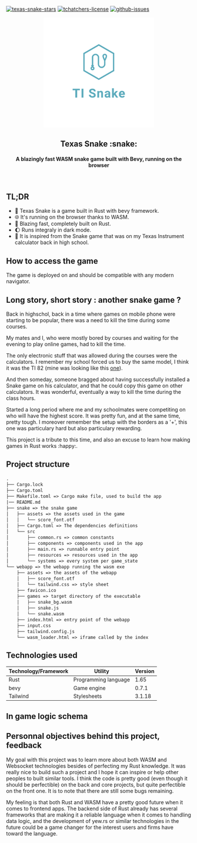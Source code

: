 [![texas-snake-stars](https://img.shields.io/github/stars/nag763/texas-snake?style=social)](https://github.com/nag763/texas-snake/stargazers)
[![tchatchers-license](https://img.shields.io/github/license/nag763/texas-snake)](https://raw.githubusercontent.com/nag763/texas-snake/main/LICENSE.MD)
[![github-issues](https://img.shields.io/github/issues/nag763/texas-snake)](https://github.com/nag763/texas-snake/issues)

<p align="center"><img height="300" src="https://raw.githubusercontent.com/nag763/texas-snake/main/webapp/favicon.ico"></img></p>

<h2 align="center">Texas Snake :snake:</h2>
<h4 align="center">A blazingly fast WASM snake game built with Bevy, running on the browser</h4>

<p align="center"><img src=""></img></p>

## TL;DR

* :speech_balloon: Texas Snake is a game built in Rust with bevy framework. 
* :globe_with_meridians: It's running on the browser thanks to WASM.
* :rocket: Blazing fast, completely built on Rust.
* :moon: Runs integraly in dark mode.
* :abacus: It is inspired from the Snake game that was on my Texas Instrument calculator back in high school.

## How to access the game

The game is deployed on  and should be compatible with any modern navigator.

## Long story, short story : another snake game ?

Back in highschol, back in a time where games on mobile phone were starting to be popular, there was a need to kill the time during some courses.

My mates and I, who were mostly bored by courses and waiting for the evening to play online games, had to kill the time.

The only electronic stuff that was allowed during the courses were the calculators. I remember my school forced us to buy the same model, I think it was the TI 82 (mine was looking like this [one](https://www.amazon.fr/Texas-Instruments-Calculatrice-TI-Stats/dp/B0074AV98Q)).

And then someday, someone bragged about having successfully installed a Snake game on his calculator, and that he could copy this game on other calculators. It was wonderful, eventually a way to kill the time during the class hours.

Started a long period where me and my schoolmates were competiting on who will have the highest score. It was pretty fun, and at the same time, pretty tough. I moreover remember the setup with the borders as a '+', this one was particulary hard but also particulary rewarding.

This project is a tribute to this time, and also an excuse to learn how making games in Rust works :happy:.

## Project structure

```
.
├── Cargo.lock
├── Cargo.toml 
├── Makefile.toml => Cargo make file, used to build the app
|── README.md
├── snake => the snake game
│   ├── assets => the assets used in the game
│   │   └── score_font.otf
│   ├── Cargo.toml => The dependencies definitions
│   └── src
│       ├── common.rs => common constants
│       ├── components => components used in the app
│       ├── main.rs => runnable entry point
│       ├── resources => resources used in the app
│       └── systems => every system per game_state
└── webapp => the webapp running the wasm exe 
    ├── assets => the assets of the webapp
    │   ├── score_font.otf
    │   └── tailwind.css => style sheet
    ├── favicon.ico
    ├── games => target directory of the executable
    │   ├── snake_bg.wasm
    │   ├── snake.js
    │   └── snake.wasm
    ├── index.html => entry point of the webapp
    ├── input.css
    ├── tailwind.config.js
    └── wasm_loader.html => iframe called by the index
```

## Technologies used

|Technology/Framework|Utility                     |Version|
|--------------------|----------------------------|-------|
|Rust                |Programming language        |1.65   |
|bevy                |Game engine                 |0.7.1  |
|Tailwind            |Stylesheets                 |3.1.18 |

## In game logic schema



## Personnal objectives behind this project, feedback

My goal with this project was to learn more about both WASM and Websocket technologies besides of perfecting my Rust knowledge. It was really nice to build such a project and I hope it can inspire or help other peoples to built similar tools. I think the code is pretty good (even though it should be perfectible) on the back and core projects, but quite perfectible on the front one. It is to note that there are still some bugs remaining.

My feeling is that both Rust and WASM have a pretty good future when it comes to frontend apps. The backend side of Rust already has several frameworks that are making it a reliable language when it comes to handling data logic, and the development of yew.rs or similar technologies in the future could be a game changer for the interest users and firms have toward the language. 
